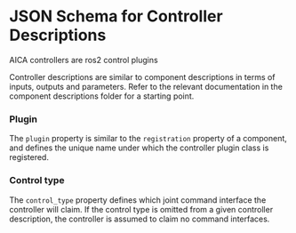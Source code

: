 # JSON Schema for Controller Descriptions

AICA controllers are ros2 control plugins

Controller descriptions are similar to component descriptions in terms of inputs, outputs and parameters.
Refer to the relevant documentation in the component descriptions folder for a starting point.

### Plugin

The `plugin` property is similar to the `registration` property of a component, and defines the unique name under
which the controller plugin class is registered.

### Control type

The `control_type` property defines which joint command interface the controller will claim. If the control type is
omitted from a given controller description, the controller is assumed to claim no command interfaces.